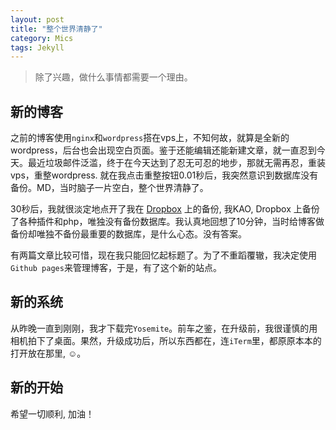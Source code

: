 ```yaml
---
layout: post
title: "整个世界清静了"
category: Mics
tags: Jekyll
---
```


> 除了兴趣，做什么事情都需要一个理由。

## 新的博客

之前的博客使用`nginx`和`wordpress`搭在vps上，不知何故，就算是全新的wordpress，后台也会出现空白页面。鉴于还能编辑还能新建文章，就一直忍到今天。最近垃圾邮件泛滥，终于在今天达到了忍无可忍的地步，那就无需再忍，重装vps，重整wordpress. 就在我点击重整按钮0.01秒后，我突然意识到数据库没有备份。MD，当时脑子一片空白，整个世界清静了。

30秒后，我就很淡定地点开了我在 [Dropbox](http://db.tt/g1cgnOHg) 上的备份, 我KAO, Dropbox 上备份了各种插件和php，唯独没有备份数据库。我认真地回想了10分钟，当时给博客做备份却唯独不备份最重要的数据库，是什么心态。没有答案。

有两篇文章比较可惜，现在我只能回忆起标题了。为了不重蹈覆辙，我决定使用`Github pages`来管理博客，于是，有了这个新的站点。

## 新的系统

从昨晚一直到刚刚，我才下载完`Yosemite`。前车之鉴，在升级前，我很谨慎的用相机拍下了桌面。果然，升级成功后，所以东西都在，连`iTerm`里，都原原本本的打开放在那里, &#x263a;。

## 新的开始

希望一切顺利, 加油！
